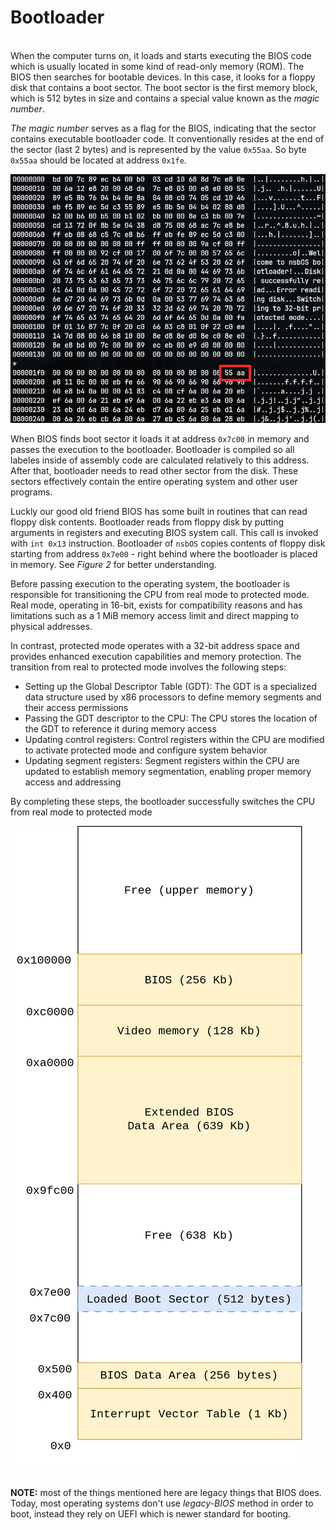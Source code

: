 # Bootloader

\
When the computer turns on, it loads and starts executing the BIOS code which is usually located in some kind of read-only memory (ROM). The BIOS then searches for bootable devices. In this case, it looks for a floppy disk that contains a boot sector. The boot sector is the first memory block, which is 512 bytes in size and contains a special value known as the _magic number_.

_The magic number_ serves as a flag for the BIOS, indicating that the sector contains executable bootloader code. It conventionally resides at the end of the sector (last 2 bytes) and is represented by the value `0x55aa`. So byte `0x55aa` should be located at address `0x1fe`.

![Magic number at the end of bootsector](images/boot_sector_magic_number.png)

When BIOS finds boot sector it loads it at address `0x7c00` in memory and passes the execution to the bootloader. Bootloader is compiled so all labeles inside of assembly code are calculated relatively to this address. After that, bootloader needs to read other sector from the disk. These sectors effectively contain the entire operating system and other user programs.

Luckly our good old friend BIOS has some built in routines that can read floppy disk contents. Bootloader reads from floppy disk by putting arguments in registers and executing BIOS system call. This call is invoked with `int 0x13` instruction. Bootloader of `nsbOS` copies contents of floppy disk starting from address `0x7e00` - right behind where the bootloader is placed in memory. See _Figure 2_ for better understanding.

Before passing execution to the operating system, the bootloader is responsible for transitioning the CPU from real mode to protected mode. Real mode, operating in 16-bit, exists for compatibility reasons and has limitations such as a 1 MiB memory access limit and direct mapping to physical addresses.

In contrast, protected mode operates with a 32-bit address space and provides enhanced execution capabilities and memory protection. The transition from real to protected mode involves the following steps:

- Setting up the Global Descriptor Table (GDT): The GDT is a specialized data structure used by x86 processors to define memory segments and their access permissions
- Passing the GDT descriptor to the CPU: The CPU stores the location of the GDT to reference it during memory access
- Updating control registers: Control registers within the CPU are modified to activate protected mode and configure system behavior
- Updating segment registers: Segment registers within the CPU are updated to establish memory segmentation, enabling proper memory access and addressing

By completing these steps, the bootloader successfully switches the CPU from real mode to protected mode

![Lower memory layout](images/lower_memory_layout.png)

\
**NOTE:** most of the things mentioned here are legacy things that BIOS does. Today, most operating systems don't use _legacy-BIOS_ method in order to boot, instead they rely on UEFI which is newer standard for booting.

<div style="page-break-after: always; visibility: hidden">\pagebreak</div>
